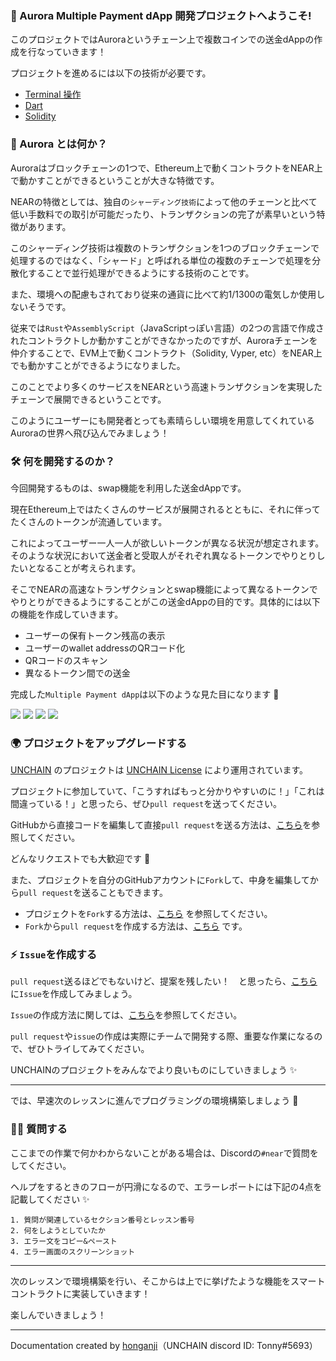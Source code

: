 ### 🌈 Aurora Multiple Payment dApp 開発プロジェクトへようこそ!

このプロジェクトではAuroraというチェーン上で複数コインでの送金dAppの作成を行なっていきます！

プロジェクトを進めるには以下の技術が必要です。

- [Terminal 操作](https://qiita.com/ryouzi/items/f9dee1540a04a0bfb9a3)
- [Dart](https://dart.dev/)
- [Solidity](https://docs.soliditylang.org/en/v0.8.16/)

### 🧐 Aurora とは何か？

Auroraはブロックチェーンの1つで、Ethereum上で動くコントラクトをNEAR上で動かすことができるということが大きな特徴です。

NEARの特徴としては、独自の`シャーディング技術`によって他のチェーンと比べて低い手数料での取引が可能だったり、トランザクションの完了が素早いという特徴があります。

このシャーディング技術は複数のトランザクションを1つのブロックチェーンで処理するのではなく、「シャード」と呼ばれる単位の複数のチェーンで処理を分散化することで並行処理ができるようにする技術のことです。

また、環境への配慮もされており従来の通貨に比べて約1/1300の電気しか使用しないそうです。

従来では`Rust`や`AssemblyScript`（JavaScriptっぽい言語）の2つの言語で作成されたコントラクトしか動かすことができなかったのですが、Auroraチェーンを仲介することで、EVM上で動くコントラクト（Solidity, Vyper, etc）をNEAR上でも動かすことができるようになりました。

このことでより多くのサービスをNEARという高速トランザクションを実現したチェーンで展開できるということです。

このようにユーザーにも開発者とっても素晴らしい環境を用意してくれているAuroraの世界へ飛び込んでみましょう！

### 🛠 何を開発するのか？

今回開発するものは、swap機能を利用した送金dAppです。

現在Ethereum上ではたくさんのサービスが展開されるとともに、それに伴ってたくさんのトークンが流通しています。

これによってユーザー一人一人が欲しいトークンが異なる状況が想定されます。そのような状況において送金者と受取人がそれぞれ異なるトークンでやりとりしたいとなることが考えられます。

そこでNEARの高速なトランザクションとswap機能によって異なるトークンでやりとりができるようにすることがこの送金dAppの目的です。具体的には以下の機能を作成していきます。

- ユーザーの保有トークン残高の表示
- ユーザーのwallet addressのQRコード化
- QRコードのスキャン
- 異なるトークン間での送金

完成した`Multiple Payment dApp`は以下のような見た目になります 💪

![](0_1_1.png)
![](0_1_2.png)
![](0_1_3.png)
![](0_1_4.png)

### 🌍 プロジェクトをアップグレードする

[UNCHAIN](https://app.shiftbase.xyz) のプロジェクトは [UNCHAIN License](https://github.com/unchain-dev/UNCHAIN-projects/blob/main/LICENSE) により運用されています。

プロジェクトに参加していて、「こうすればもっと分かりやすいのに！」「これは間違っている！」と思ったら、ぜひ`pull request`を送ってください。

GitHubから直接コードを編集して直接`pull request`を送る方法は、[こちら](https://docs.github.com/ja/repositories/working-with-files/managing-files/editing-files#editing-files-in-another-users-repository)を参照してください。

どんなリクエストでも大歓迎です 🎉

また、プロジェクトを自分のGitHubアカウントに`Fork`して、中身を編集してから`pull request`を送ることもできます。

- プロジェクトを`Fork`する方法は、[こちら](https://docs.github.com/ja/get-started/quickstart/fork-a-repo) を参照してください。
- `Fork`から`pull request`を作成する方法は、[こちら](https://docs.github.com/ja/pull-requests/collaborating-with-pull-requests/proposing-changes-to-your-work-with-pull-requests/creating-a-pull-request-from-a-fork) です。

### ⚡️ `Issue`を作成する

`pull request`送るほどでもないけど、提案を残したい！　と思ったら、[こちら](https://github.com/shiftbase-xyz/UNCHAIN-projects/issues) に`Issue`を作成してみましょう。

`Issue`の作成方法に関しては、[こちら](https://docs.github.com/ja/issues/tracking-your-work-with-issues/creating-an-issue)を参照してください。

`pull request`や`issue`の作成は実際にチームで開発する際、重要な作業になるので、ぜひトライしてみてください。

UNCHAINのプロジェクトをみんなでより良いものにしていきましょう ✨

---

では、早速次のレッスンに進んでプログラミングの環境構築しましょう 🎉

### 🙋‍♂️ 質問する

ここまでの作業で何かわからないことがある場合は、Discordの`#near`で質問をしてください。

ヘルプをするときのフローが円滑になるので、エラーレポートには下記の4点を記載してください ✨

```
1. 質問が関連しているセクション番号とレッスン番号
2. 何をしようとしていたか
3. エラー文をコピー&ペースト
4. エラー画面のスクリーンショット
```

---

次のレッスンで環境構築を行い、そこからは上でに挙げたような機能をスマートコントラクトに実装していきます！

楽しんでいきましょう！

---

Documentation created by [honganji](https://github.com/honganji)（UNCHAIN discord ID: Tonny#5693）
